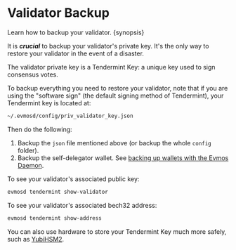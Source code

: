 <!--
order: 5
-->

# Validator Backup

Learn how to backup your validator. {synopsis}

It is ***crucial*** to backup your validator's private key.
It's the only way to restore your validator in the event of a disaster.

The validator private key is a Tendermint Key: a unique key used to sign consensus votes.

To backup everything you need to restore your validator, note that if you are using the "software sign"
(the default signing method of Tendermint), your Tendermint key is located at:

```bash
~/.evmosd/config/priv_validator_key.json
```

Then do the following:

1. Backup the `json` file mentioned above (or backup the whole `config` folder).
2. Backup the self-delegator wallet. See [backing up wallets with the Evmos Daemon](../../users/wallets/backup.md).

To see your validator's associated public key:

```bash
evmosd tendermint show-validator
```

To see your validator's associated bech32 address:

```bash
evmosd tendermint show-address
```

You can also use hardware to store your Tendermint Key much more safely,
such as [YubiHSM2](https://developers.yubico.com/YubiHSM2/).
